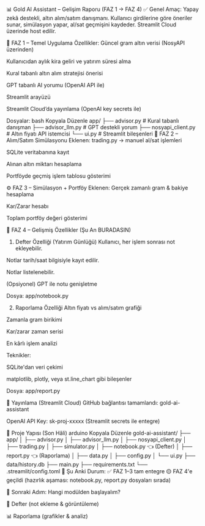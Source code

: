 📊 Gold AI Assistant – Gelişim Raporu (FAZ 1 → FAZ 4)
✅ Genel Amaç:
Yapay zekâ destekli, altın alım/satım danışmanı. Kullanıcı girdilerine göre öneriler sunar, simülasyon yapar, al/sat geçmişini kaydeder. Streamlit Cloud üzerinde host edilir.

🚀 FAZ 1 – Temel Uygulama
Özellikler:
 Güncel gram altın verisi (NosyAPI üzerinden)

 Kullanıcıdan aylık kira geliri ve yatırım süresi alma

 Kural tabanlı altın alım stratejisi önerisi

 GPT tabanlı AI yorumu (OpenAI API ile)

 Streamlit arayüzü

 Streamlit Cloud’da yayınlama (OpenAI key secrets ile)

Dosyalar:
bash
Kopyala
Düzenle
app/
  ├── advisor.py           # Kural tabanlı danışman
  ├── advisor_llm.py       # GPT destekli yorum
  ├── nosyapi_client.py    # Altın fiyatı API istemcisi
  └── ui.py                # Streamlit bileşenleri
🧪 FAZ 2 – Alım/Satım Simülasyonu
Eklenen:
 trading.py → manuel al/sat işlemleri

 SQLite veritabanına kayıt

 Alınan altın miktarı hesaplama

 Portföyde geçmiş işlem tablosu gösterimi

⚙️ FAZ 3 – Simülasyon + Portföy
Eklenen:
 Gerçek zamanlı gram & bakiye hesaplama

 Kar/Zarar hesabı

 Toplam portföy değeri gösterimi

📘 FAZ 4 – Gelişmiş Özellikler (Şu An BURADASIN)
1. Defter Özelliği (Yatırım Günlüğü)
 Kullanıcı, her işlem sonrası not ekleyebilir.

 Notlar tarih/saat bilgisiyle kayıt edilir.

 Notlar listelenebilir.

 (Opsiyonel) GPT ile notu genişletme

Dosya: app/notebook.py

2. Raporlama Özelliği
 Altın fiyatı vs alım/satım grafiği

 Zamanla gram birikimi

 Kar/zarar zaman serisi

 En kârlı işlem analizi

Teknikler:

SQLite'dan veri çekimi

matplotlib, plotly, veya st.line_chart gibi bileşenler

Dosya: app/report.py

🔐 Yayınlama (Streamlit Cloud)
GitHub bağlantısı tamamlandı: gold-ai-assistant

OpenAI API Key: sk-proj-xxxxx (Streamlit secrets ile entegre)

📁 Proje Yapısı (Son Hâli)
arduino
Kopyala
Düzenle
gold-ai-assistant/
├── app/
│   ├── advisor.py
│   ├── advisor_llm.py
│   ├── nosyapi_client.py
│   ├── trading.py
│   ├── simulator.py
│   ├── notebook.py        👈 (Defter)
│   ├── report.py          👈 (Raporlama)
│   ├── data.py
│   ├── config.py
│   └── ui.py
├── data/history.db
├── main.py
├── requirements.txt
└── .streamlit/config.toml
📍 Şu Anki Durum:
✅ FAZ 1–3 tam entegre
🟡 FAZ 4'e geçildi (hazırlık aşaması: notebook.py, report.py dosyaları sırada)

📌 Sonraki Adım:
Hangi modülden başlayalım?

📘 Defter (not ekleme & görüntüleme)

📊 Raporlama (grafikler & analiz)